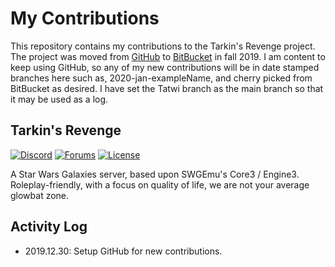 # My Contributions

This repository contains my contributions to the Tarkin's Revenge project. The project was moved from [GitHub](https://github.com/TarkinII/Tarkins-Revenge) to [BitBucket](https://bitbucket.org/tarkinsrevenge/tarkins-revenge/src/master/) in fall 2019. I am content to keep using GitHub, so any of my new contributions will be in date stamped branches here such as, 2020-jan-exampleName, and cherry picked from BitBucket as desired. I have set the Tatwi branch as the main branch so that it may be used as a log. 

 
## Tarkin's Revenge

[![Discord](https://discordapp.com/api/guilds/198160124320284674/widget.png)](https://discord.gg/3bGJvm4) [![Forums](https://img.shields.io/badge/tarkin%20forums-Click%20Here-ff69b4.svg?style=plastic)](http://tarkinswg.com/) [![License](https://img.shields.io/badge/license-AGPL%203.0-green.svg?style=plastic)](https://github.com/TarkinII/Tarkins-Revenge/blob/master/LICENSE)


A Star Wars Galaxies server, based upon SWGEmu's Core3 / Engine3.  Roleplay-friendly, with a focus on quality of life, we are not your average glowbat zone.

## Activity Log
- 2019.12.30: Setup GitHub for new contributions. 
